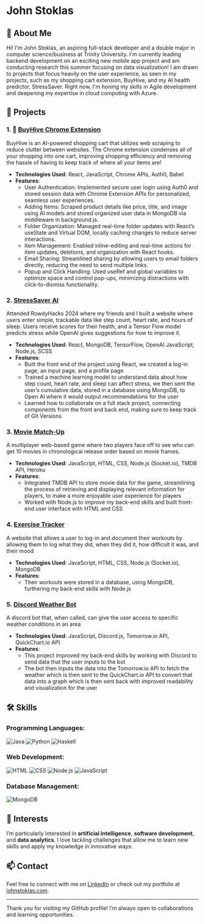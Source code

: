 # John Stoklas

## 👋 About Me
Hi! I'm John Stoklas, an aspiring full-stack developer and a double major in computer science/business at Trinity University. I'm currently leading backend development on an exciting new mobile app project and am conducting research this summer focusing on data visualization! I am drawn to projects that focus heavily on the user experience, as seen in my projects, such as my shopping cart extension, BuyHive, and my AI health predictor, StressSaver. Right now, I'm honing my skills in Agile development and deepening my expertise in cloud computing with Azure.

## 🚀 Projects
### 1. 🐝 [BuyHive Chrome Extension](https://github.com/johnstoklas/buy-hive)
BuyHive is an AI-powered shopping cart that utilizes web scraping to reduce clutter between websites. The Chrome extension condenses all of your shopping into one cart, improving shopping efficiency and removing the hassle of having to keep track of where all your items are!
- **Technologies Used**: React, JavaScript, Chrome APIs, Auth0, Babel
- **Features**:
  - User Authentication: Implemented secure user login using Auth0 and stored session data with Chrome Extension APIs for personalized, seamless user experiences.
  - Adding Items: Scraped product details like price, title, and image using AI models and stored organized user data in MongoDB via middleware in background.js.
  - Folder Organization: Managed real-time folder updates with React’s useState and Virtual DOM, locally caching changes to reduce server interactions.
  - Item Management: Enabled inline-editing and real-time actions for item updates, deletions, and organization with React hooks.
  - Email Sharing: Streamlined sharing by allowing users to email folders directly, reducing the need to send multiple links.
  - Popup and Click Handling: Used useRef and global variables to optimize space and control pop-ups, minimizing distractions with click-to-dismiss functionality.

### 2. [StressSaver AI](https://github.com/johnstoklas/rowdy-hacks-2024)
Attended RowdyHacks 2024 where my friends and I built a website where users enter simple, trackable data like step count, heart rate, and hours of sleep. Users receive scores for their health, and a Tensor Flow model predicts stress while OpenAI gives suggestions for how to improve it.
- **Technologies Used**: React, MongoDB, TensorFlow, OpenAI JavaScript, Node.js, SCSS
- **Features**:
  - Built the front end of the project using React, we created a log-in page, an input page, and a profile page
  -	Trained a machine learning model to understand data about how step count, heart rate, and sleep can affect stress, we then sent the user’s cumulative data, stored in a database using MongoDB, to Open AI where it would output recommendations for the user
  -	Learned how to collaborate on a full stack project, connecting components from the front and back end, making sure to keep track of Git Versions
    
### 3. [Movie Match-Up](https://github.com/johnstoklas/movie-guesser)
A multiplayer web-based game where two players face off to see who can get 10 movies in chronological release order based on movie frames.
- **Technologies Used**: JavaScript, HTML, CSS, Node.js (Socket.io), TMDB API, Heroku	
- **Features**:
  - Integrated TMDB API to store movie data for the game, streamlining the process of retrieving and displaying relevant information for players, to make a more enjoyable user experience for players
  - Worked with Node.js to improve my back-end skills and built front-end user interface with HTML and CSS

### 4. [Exercise Tracker](https://github.com/johnstoklas/training-log-app)
A website that allows a user to log-in and document their workouts by allowing them to log what they did, when they did it, how difficult it was, and their mood
- **Technologies Used**: JavaScript, HTML, CSS, Node.js (Socket.io), MongoDB
- **Features**:
  -	Their workouts were stored in a database, using MongoDB, furthering my back-end skills with Node.js

### 5. [Discord Weather Bot](https://github.com/johnstoklas/discord-weather-bot)
A discord bot that, when called, can give the user access to specific weather conditions in an area
- **Technologies Used**: JavaScript, Discord.js, Tomorrow.io API, QuickChart.io API
- **Features**:
  -	This project improved my back-end skills by working with Discord to send data that the user inputs to the bot
  -	The bot then inputs the data into the Tomorrow.io API to fetch the weather which is then sent to the QuickChart.io API to convert that data into a graph which is then sent back with improved readability and visualization for the user
 
## 🛠️ Skills
### Programming Languages:
![Java](https://img.shields.io/badge/Java-ED8B00?style=for-the-badge&logo=java&logoColor=white) 
![Python](https://img.shields.io/badge/Python-3776AB?style=for-the-badge&logo=python&logoColor=white)
![Haskell](https://img.shields.io/badge/Haskell-5D4F85?style=for-the-badge&logo=haskell&logoColor=white) 

### Web Development:
![HTML](https://img.shields.io/badge/HTML5-E34F26?style=for-the-badge&logo=html5&logoColor=white) 
![CSS](https://img.shields.io/badge/CSS3-1572B6?style=for-the-badge&logo=css3&logoColor=white) 
![Node.js](https://img.shields.io/badge/Node.js-339933?style=for-the-badge&logo=nodedotjs&logoColor=white) 
![JavaScript](https://img.shields.io/badge/JavaScript-F7DF1E?style=for-the-badge&logo=javascript&logoColor=black)

### Database Management:
![MongoDB](https://img.shields.io/badge/MongoDB-47A248?style=for-the-badge&logo=mongodb&logoColor=white)

## 🌟 Interests
I’m particularly interested in **artificial intelligence**, **software development**, and **data analytics**. I love tackling challenges that allow me to learn new skills and apply my knowledge in innovative ways.

## 📫 Contact
Feel free to connect with me on [LinkedIn](https://www.linkedin.com/in/john-stoklas) or check out my portfolio at [johnstoklas.com](https://www.johnstoklas.com).

---

Thank you for visiting my GitHub profile! I’m always open to collaborations and learning opportunities.
